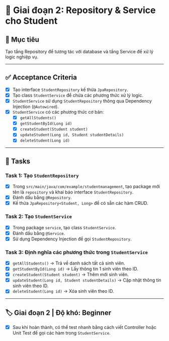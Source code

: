 ﻿# 📌 Giai đoạn 2: Repository & Service cho Student

## 🎯 Mục tiêu
Tạo tầng Repository để tương tác với database và tầng Service để xử lý logic nghiệp vụ.

---

## ✅ Acceptance Criteria
- [x] Tạo interface `StudentRepository` kế thừa `JpaRepository`.  
- [x] Tạo class `StudentService` để chứa các phương thức xử lý logic.  
- [x] `StudentService` sử dụng `StudentRepository` thông qua Dependency Injection (`@Autowired`).  
- [x] `StudentService` có các phương thức cơ bản:  
  - [x] `getAllStudents()`  
  - [x] `getStudentById(Long id)`  
  - [x] `createStudent(Student student)`  
  - [x] `updateStudent(Long id, Student studentDetails)`  
  - [x] `deleteStudent(Long id)`  

---

## 📂 Tasks

### Task 1: Tạo `StudentRepository`
- [x] Trong `src/main/java/com/example/studentmanagement`, tạo package mới tên là `repository` và khai báo interface `StudentRepository`.  
- [x] Đánh dấu bằng `@Repository`.  
- [x] Kế thừa `JpaRepository<Student, Long>` để có sẵn các hàm CRUD.

### Task 2: Tạo `StudentService`
- [x] Trong package `service`, tạo class `StudentService`.  
- [x] Đánh dấu bằng `@Service`.  
- [x] Sử dụng Dependency Injection để gọi `StudentRepository`.  

### Task 3: Định nghĩa các phương thức trong `StudentService`
- [x] `getAllStudents()` → Trả về danh sách tất cả sinh viên.  
- [x] `getStudentById(Long id)` → Lấy thông tin 1 sinh viên theo ID.  
- [x] `createStudent(Student student)` → Thêm mới sinh viên.  
- [x] `updateStudent(Long id, Student studentDetails)` → Cập nhật thông tin sinh viên theo ID.  
- [x] `deleteStudent(Long id)` → Xóa sinh viên theo ID.  

---

## 🏷️ Giai đoạn 2 | Độ khó: Beginner
- [x] Sau khi hoàn thành, có thể test nhanh bằng cách viết Controller hoặc Unit Test để gọi các hàm trong `StudentService`.


